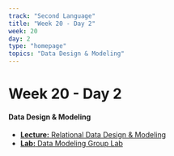 ```yaml
---
track: "Second Language"
title: "Week 20 - Day 2"
week: 20
day: 2
type: "homepage"
topics: "Data Design & Modeling"
---
```



# Week 20 - Day 2

#### Data Design & Modeling

- [**Lecture:** Relational Data Design & Modeling](/second-language/week-20/day-2/lecture-materials/relational-data-design-and-modeling/)
- [**Lab:** Data Modeling Group Lab](/second-language/week-20/day-2/labs/data-modeling-lab)